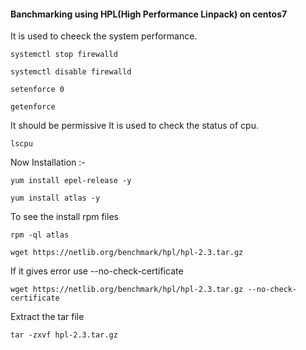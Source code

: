 #### Banchmarking using HPL(High Performance Linpack) on centos7
It is used to cheeck the system performance.
```
systemctl stop firewalld
```
```
systemctl disable firewalld
```
```
setenforce 0
```
```
getenforce
```
It should be permissive
It is used to check the status of cpu.
```
lscpu
```
Now Installation :-
```
yum install epel-release -y
```
```
yum install atlas -y
```
To see the install rpm files
```
rpm -ql atlas
```
```
wget https://netlib.org/benchmark/hpl/hpl-2.3.tar.gz
```
If it gives error use --no-check-certificate
```
wget https://netlib.org/benchmark/hpl/hpl-2.3.tar.gz --no-check-certificate
```
Extract the tar file
```
tar -zxvf hpl-2.3.tar.gz
```


